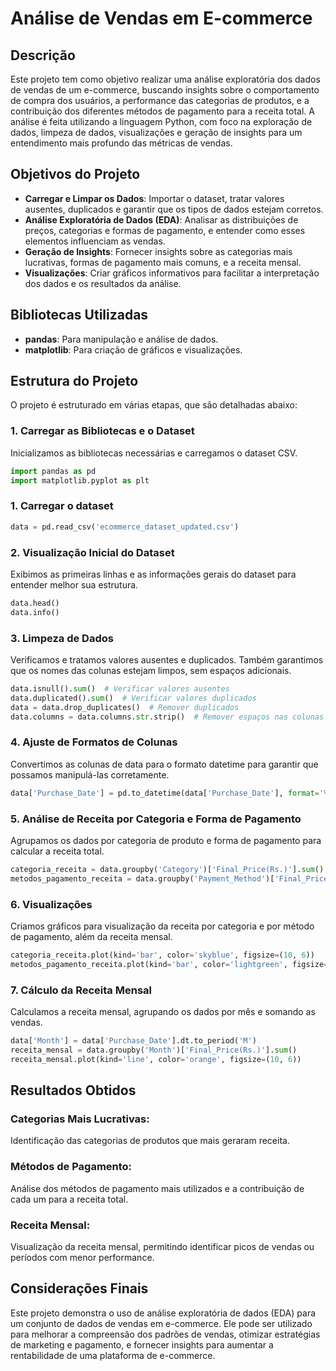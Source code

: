 # Análise de Vendas em E-commerce

## Descrição

Este projeto tem como objetivo realizar uma análise exploratória dos dados de vendas de um e-commerce, buscando insights sobre o comportamento de compra dos usuários, a performance das categorias de produtos, e a contribuição dos diferentes métodos de pagamento para a receita total. A análise é feita utilizando a linguagem Python, com foco na exploração de dados, limpeza de dados, visualizações e geração de insights para um entendimento mais profundo das métricas de vendas.

## Objetivos do Projeto

- **Carregar e Limpar os Dados**: Importar o dataset, tratar valores ausentes, duplicados e garantir que os tipos de dados estejam corretos.
- **Análise Exploratória de Dados (EDA)**: Analisar as distribuições de preços, categorias e formas de pagamento, e entender como esses elementos influenciam as vendas.
- **Geração de Insights**: Fornecer insights sobre as categorias mais lucrativas, formas de pagamento mais comuns, e a receita mensal.
- **Visualizações**: Criar gráficos informativos para facilitar a interpretação dos dados e os resultados da análise.

## Bibliotecas Utilizadas

- **pandas**: Para manipulação e análise de dados.
- **matplotlib**: Para criação de gráficos e visualizações.

## Estrutura do Projeto

O projeto é estruturado em várias etapas, que são detalhadas abaixo:

### 1. Carregar as Bibliotecas e o Dataset

Inicializamos as bibliotecas necessárias e carregamos o dataset CSV.

```python
import pandas as pd
import matplotlib.pyplot as plt
```

### 1. Carregar o dataset
```python
data = pd.read_csv('ecommerce_dataset_updated.csv')
```

### 2. Visualização Inicial do Dataset
Exibimos as primeiras linhas e as informações gerais do dataset para entender melhor sua estrutura.

```python
data.head()
data.info()
```

### 3. Limpeza de Dados
Verificamos e tratamos valores ausentes e duplicados. Também garantimos que os nomes das colunas estejam limpos, sem espaços adicionais.

```python
data.isnull().sum()  # Verificar valores ausentes
data.duplicated().sum()  # Verificar valores duplicados
data = data.drop_duplicates()  # Remover duplicados
data.columns = data.columns.str.strip()  # Remover espaços nas colunas
```

### 4. Ajuste de Formatos de Colunas
Convertimos as colunas de data para o formato datetime para garantir que possamos manipulá-las corretamente.

```python
data['Purchase_Date'] = pd.to_datetime(data['Purchase_Date'], format='%d-%m-%Y')
```

### 5. Análise de Receita por Categoria e Forma de Pagamento
Agrupamos os dados por categoria de produto e forma de pagamento para calcular a receita total.

```python
categoria_receita = data.groupby('Category')['Final_Price(Rs.)'].sum().sort_values(ascending=False)
metodos_pagamento_receita = data.groupby('Payment_Method')['Final_Price(Rs.)'].sum().sort_values(ascending=False)
```


### 6. Visualizações
Criamos gráficos para visualização da receita por categoria e por método de pagamento, além da receita mensal.

```python
categoria_receita.plot(kind='bar', color='skyblue', figsize=(10, 6))
metodos_pagamento_receita.plot(kind='bar', color='lightgreen', figsize=(10, 6))
```


### 7. Cálculo da Receita Mensal
Calculamos a receita mensal, agrupando os dados por mês e somando as vendas.

```python
data['Month'] = data['Purchase_Date'].dt.to_period('M')
receita_mensal = data.groupby('Month')['Final_Price(Rs.)'].sum()
receita_mensal.plot(kind='line', color='orange', figsize=(10, 6))
```

## Resultados Obtidos
### Categorias Mais Lucrativas:
Identificação das categorias de produtos que mais geraram receita.
### Métodos de Pagamento: 
Análise dos métodos de pagamento mais utilizados e a contribuição de cada um para a receita total.
### Receita Mensal: 
Visualização da receita mensal, permitindo identificar picos de vendas ou períodos com menor performance.


## Considerações Finais
Este projeto demonstra o uso de análise exploratória de dados (EDA) para um conjunto de dados de vendas em e-commerce. Ele pode ser utilizado para melhorar a compreensão dos padrões de vendas, otimizar estratégias de marketing e pagamento, e fornecer insights para aumentar a rentabilidade de uma plataforma de e-commerce.

